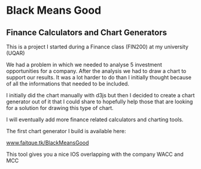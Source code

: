 # Black Means Good
## Finance Calculators and Chart Generators

This is a project I started during a Finance class (FIN200) at my university (UQAR)

We had a problem in which we needed to analyse 5 investment opportunities for a company. After the analysis we had to draw a chart to support our results. It was a lot harder to do than I initially thought because of all the informations that needed to be included.

I initially did the chart manually with d3js but then I decided to create a chart generator out of it that I could share to hopefully help those that are looking for a solution for drawing this type of chart.

I will eventually add more finance related calculators and charting tools.

The first chart generator I build is available here:

www.faitque.tk/BlackMeansGood

This tool gives you a nice IOS overlapping with the company WACC and MCC